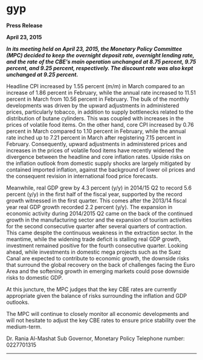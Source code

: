 # gyp

**Press Release**

**April 23, 2015**

**_In its meeting held on April 23, 2015, the Monetary Policy Committee (MPC) decided to keep_**
**_the overnight deposit rate, overnight lending rate, and the rate of the CBE's main operation_**
**_unchanged at 8.75 percent, 9.75 percent, and 9.25 percent, respectively. The discount rate_**
**_was also kept unchanged at 9.25 percent._**

Headline CPI increased by 1.55 percent (m/m) in March compared to an increase of 1.86
percent in February, while the annual rate increased to 11.51 percent in March from 10.56
percent in February. The bulk of the monthly developments was driven by the upward
adjustments in administered prices, particularly tobacco, in addition to supply bottlenecks
related to the distribution of butane cylinders. This was coupled with increases in the prices of
volatile food items. On the other hand, core CPI increased by 0.76 percent in March compared
to 1.10 percent in February, while the annual rate inched up to 7.21 percent in March after
registering 7.15 percent in February. Consequently, upward adjustments in administered prices
and increases in the prices of volatile food items have recently widened the divergence
between the headline and core inflation rates. Upside risks on the inflation outlook from
domestic supply shocks are largely mitigated by contained imported inflation, against the
background of lower oil prices and the consequent revision in international food price
forecasts.

Meanwhile, real GDP grew by 4.3 percent (y/y) in 2014/15 Q2 to record 5.6 percent (y/y) in the
first half of the fiscal year, supported by the record growth witnessed in the first quarter. This
comes after the 2013/14 fiscal year real GDP growth recorded 2.2 percent (y/y). The expansion
in economic activity during 2014/2015 Q2 came on the back of the continued growth in the
manufacturing sector and the expansion of tourism activities for the second consecutive
quarter after several quarters of contraction. This came despite the continuous weakness in the
extraction sector. In the meantime, while the widening trade deficit is stalling real GDP growth,
investment remained positive for the fourth consecutive quarter. Looking ahead, while
investments in domestic mega projects such as the Suez Canal are expected to contribute to
economic growth, the downside risks that surround the global recovery on the back of
challenges facing the Euro Area and the softening growth in emerging markets could pose
downside risks to domestic GDP.

At this juncture, the MPC judges that the key CBE rates are currently appropriate given the
balance of risks surrounding the inflation and GDP outlooks.

The MPC will continue to closely monitor all economic developments and will not hesitate to
adjust the key CBE rates to ensure price stability over the medium-term.

Dr. Rania Al-Mashat
Sub Governor, Monetary Policy
Telephone number: 0227701315


-----

